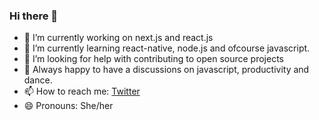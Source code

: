### Hi there 👋

- 🔭 I’m currently working on next.js and react.js
- 🌱 I’m currently learning react-native, node.js and ofcourse javascript.
- 🤔 I’m looking for help with contributing to open source projects
- 💬 Always happy to have a discussions on javascript, productivity and dance.
- 📫 How to reach me: [Twitter](https://twitter.com/ankita24_riya)
- 😄 Pronouns: She/her
